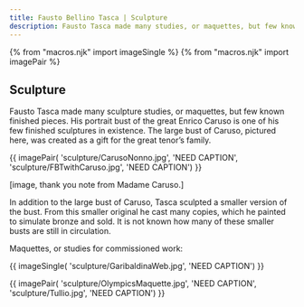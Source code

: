 ```yaml
---
title: Fausto Bellino Tasca | Sculpture
description: Fausto Tasca made many studies, or maquettes, but few known finished sculptures. His portrait bust of the great Enrico Caruso is one of the few large-scale sculptures in existence.
---
```

{% from "macros.njk" import imageSingle %}
{% from "macros.njk" import imagePair %}

## Sculpture

Fausto Tasca made many sculpture studies, or maquettes, but few known finished pieces. His portrait bust of the great Enrico Caruso is one of his few finished sculptures in existence. The large bust of Caruso, pictured here, was created as a gift for the great tenor’s family.

{{ imagePair(
'sculpture/CarusoNonno.jpg',
'NEED CAPTION',
'sculpture/FBTwithCaruso.jpg',
'NEED CAPTION')
}}

[image, thank you note from Madame Caruso.]

In addition to the large bust of Caruso, Tasca sculpted a smaller version of the bust. From this smaller original he cast many copies, which he painted to simulate bronze and sold. It is not known how many of these smaller busts are still in circulation.

Maquettes, or studies for commissioned work:

{{ imageSingle(
'sculpture/GaribaldinaWeb.jpg',
'NEED CAPTION')
}}


{{ imagePair(
'sculpture/OlympicsMaquette.jpg',
'NEED CAPTION',
'sculpture/Tullio.jpg',
'NEED CAPTION')
}}
